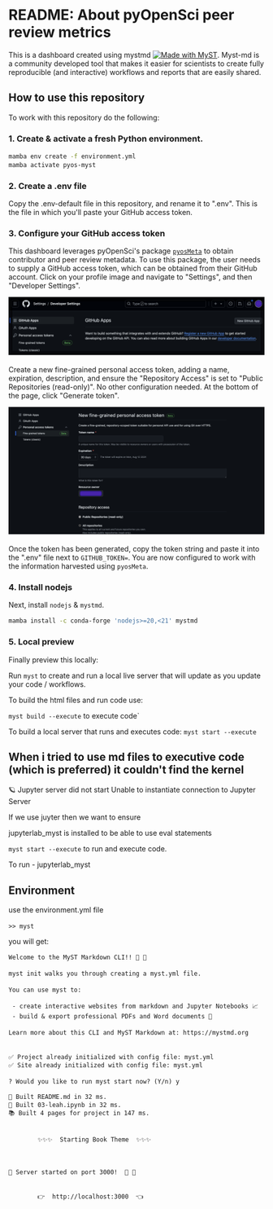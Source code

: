 # README: About pyOpenSci peer review metrics

This is a dashboard created using mystmd [![Made with MyST](https://img.shields.io/badge/made%20with-myst-orange)](https://myst.tools). Myst-md is a community developed tool that makes it easier for scientists to create fully reproducible (and interactive) workflows and reports that are easily shared.

## How to use this repository

To work with this repository do the following:

### 1. Create & activate a fresh Python environment.

```bash
mamba env create -f environment.yml
mamba activate pyos-myst
```

### 2. Create a .env file

Copy the .env-default file in this repository, and rename it to ".env". This is the file in which you'll paste your GitHub access token.

### 3. Configure your GitHub access token

This dashboard leverages pyOpenSci's package [`pyosMeta`](https://github.com/pyOpenSci/pyosMeta) to obtain contributor and peer review metadata. To use this package, the user needs to supply a GitHub access token, which can be obtained from their GitHub account. Click on your profile image and navigate to "Settings", and then "Developer Settings".

![Image of GitHub Developer Settings page](images/developer_settings.png "Developer Settings page")
<br/><br/>
Create a new fine-grained personal access token, adding a name, expiration, description, and ensure the "Repository Access" is set to "Public Repositories (read-only)". No other configuration needed. At the bottom of the page, click "Generate token". 

![Image of personal access token](images/token.png "Token configuration page")
<br/><br/>
Once the token has been generated, copy the token string and paste it into the ".env" file next to `GITHUB_TOKEN=`. You are now configured to work with the information harvested using `pyosMeta`.

### 4. Install nodejs

Next, install `nodejs` & `mystmd`.

```bash
mamba install -c conda-forge 'nodejs>=20,<21' mystmd
```

### 5. Local preview

Finally preview this locally:

Run `myst` to create and run a local live server that will update as you
update your code / workflows.

To build the html files and run code use:

`myst build --execute` to execute code`

To build a local server that runs and executes code:
`myst start --execute`

## When i tried to use md files to executive code (which is preferred) it couldn't find the kernel

🪐 Jupyter server did not start
Unable to instantiate connection to Jupyter Server

If we use juyter then we want to ensure

jupyterlab_myst is installed to be able to use eval statements

`myst start --execute`
to run and execute code.

To run - jupyterlab_myst

## Environment

use the environment.yml file

`>> myst`

you will get:

```
Welcome to the MyST Markdown CLI!! 🎉 🚀

myst init walks you through creating a myst.yml file.

You can use myst to:

 - create interactive websites from markdown and Jupyter Notebooks 📈
 - build & export professional PDFs and Word documents 📄

Learn more about this CLI and MyST Markdown at: https://mystmd.org


✅ Project already initialized with config file: myst.yml
✅ Site already initialized with config file: myst.yml

? Would you like to run myst start now? (Y/n) y
```

```
📖 Built README.md in 32 ms.
📖 Built 03-leah.ipynb in 32 ms.
📚 Built 4 pages for project in 147 ms.


        ✨✨✨  Starting Book Theme  ✨✨✨



🔌 Server started on port 3000!  🥳 🎉


        👉  http://localhost:3000  👈
```
